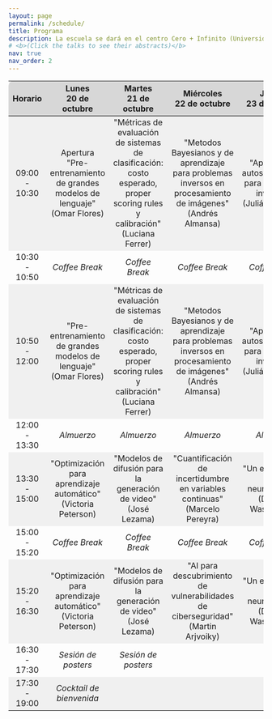 ```yaml
---
layout: page
permalink: /schedule/
title: Programa
description: La escuela se dará en el centro Cero + Infinito (Universidad de Buenos Aires), entre el 20 de octubre y el 24 de octubre 2025.
# <b>(Click the talks to see their abstracts)</b>
nav: true
nav_order: 2
---
```


<div>
<table class="table" id="standings" style="border-collapse:collapse; width:100%; text-align:center;">
  <tr class="header" style="background-color:rgb(215, 215, 215); border-top: 1pt solid white; border-bottom: 1pt solid black;">
    <th style="border-top-left-radius: 10px; width: 15%;">Horario</th>
    <th style="width: 17%;">Lunes<br>20 de octubre</th>
    <th style="width: 17%;">Martes<br>21 de octubre</th>
    <th style="width: 17%;">Miércoles<br>22 de octubre</th>
    <th style="width: 17%;">Jueves<br>23 de octubre</th>
    <th style="width: 17%; border-top-right-radius: 10px;">Viernes<br>24 de octubre</th>
  </tr>
  
  <!-- 09:00 - 10:30 -->
  <tr style="background-color:rgb(240,240,240);">
    <td>09:00 - 10:30</td>
    <td>Apertura<br>"Pre-entrenamiento de grandes modelos de lenguaje" (Omar Flores)</td>
    <td>"Métricas de evaluación de sistemas de clasificación: costo esperado, proper scoring rules y calibración" (Luciana Ferrer)</td>
    <td>"Metodos Bayesianos y de aprendizaje para problemas inversos en procesamiento de imágenes" (Andrés Almansa)</td>
    <td>"Aprendizaje autosupervisado para problemas inversos" (Julián Tachella)</td>
    <td>"Transporte Óptimo Computacional" (Marco Cuturi)</td>
  </tr>

  <!-- 10:30 - 10:50 -->
  <tr>
    <td>10:30 - 10:50</td>
    <td><i>Coffee Break</i></td>
    <td><i>Coffee Break</i></td>
    <td><i>Coffee Break</i></td>
    <td><i>Coffee Break</i></td>
    <td><i>Coffee Break</i></td>
  </tr>

  <!-- 10:50 - 12:00 -->
  <tr style="background-color:rgb(240,240,240);">
    <td>10:50 - 12:00</td>
    <td>"Pre-entrenamiento de grandes modelos de lenguaje" (Omar Flores)</td>
    <td>"Métricas de evaluación de sistemas de clasificación: costo esperado, proper scoring rules y calibración" (Luciana Ferrer)</td>
    <td>"Metodos Bayesianos y de aprendizaje para problemas inversos en procesamiento de imágenes" (Andrés Almansa)</td>
    <td>"Aprendizaje autosupervisado para problemas inversos" (Julián Tachella)</td>
    <td>"Transporte Óptimo Computacional" (Marco Cuturi)</td>
  </tr>

  <!-- 12:00 - 13:30 -->
  <tr>
    <td>12:00 - 13:30</td>
    <td><i>Almuerzo</i></td>
    <td><i>Almuerzo</i></td>
    <td><i>Almuerzo</i></td>
    <td><i>Almuerzo</i></td>
    <td><i>Almuerzo / Tiempo libre</i></td>
  </tr>

  <!-- 13:30 - 15:00 -->
  <tr style="background-color:rgb(240,240,240);">
    <td>13:30 - 15:00</td>
    <td>"Optimización para aprendizaje automático" (Victoria Peterson)</td>
    <td>"Modelos de difusión para la generación de video" (José Lezama)</td>
    <td>"Cuantificación de incertidumbre en variables continuas" (Marcelo Pereyra)</td>
    <td>"Un enfoque ML a la neurociencia" (Demian Wasserman)</td>
    <td></td>
  </tr>

  <!-- 15:00 - 15:20 -->
  <tr>
    <td>15:00 - 15:20</td>
    <td><i>Coffee Break</i></td>
    <td><i>Coffee Break</i></td>
    <td><i>Coffee Break</i></td>
    <td><i>Coffee Break</i></td>
    <td></td>
  </tr>

  <!-- 15:20 - 16:30 -->
  <tr style="background-color:rgb(240,240,240);">
    <td>15:20 - 16:30</td>
    <td>"Optimización para aprendizaje automático" (Victoria Peterson)</td>
    <td>"Modelos de difusión para la generación de video" (José Lezama)</td>
    <td>"AI para descubrimiento de vulnerabilidades de ciberseguridad" (Martin Arjvoiky)</td>
    <td>"Un enfoque ML a la neurociencia" (Demian Wasserman)</td>
    <td></td>
  </tr>

  <!-- 16:30 - 17:30 -->
  <tr>
    <td>16:30 - 17:30</td>
    <td><i>Sesión de posters</i></td>
    <td><i>Sesión de posters</i></td>
    <td></td>
    <td></td>
    <td></td>
  </tr>

  <!-- 17:30 - 19:00 -->
  <tr style="background-color:rgb(240,240,240);">
    <td>17:30 - 19:00</td>
    <td><i>Cocktail de bienvenida</i></td>
    <td></td>
    <td></td>
    <td></td>
    <td></td>
  </tr>
</table>
</div>
